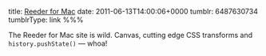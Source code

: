 title: [Reeder for Mac](http://reederapp.com/mac/)
date: 2011-06-13T14:00:06+0000
tumblr: 6487630734
tumblrType: link
%%%

The Reeder for Mac site is wild. Canvas, cutting edge CSS transforms and `history.pushState()` — whoa!
